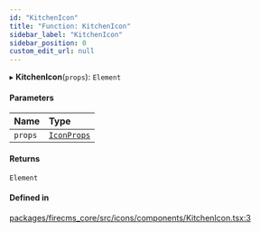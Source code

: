 ```yaml
---
id: "KitchenIcon"
title: "Function: KitchenIcon"
sidebar_label: "KitchenIcon"
sidebar_position: 0
custom_edit_url: null
---
```


▸ **KitchenIcon**(`props`): `Element`

#### Parameters

| Name | Type |
| :------ | :------ |
| `props` | [`IconProps`](../types/IconProps.md) |

#### Returns

`Element`

#### Defined in

[packages/firecms_core/src/icons/components/KitchenIcon.tsx:3](https://github.com/FireCMSco/firecms/blob/d45f3739/packages/firecms_core/src/icons/components/KitchenIcon.tsx#L3)
